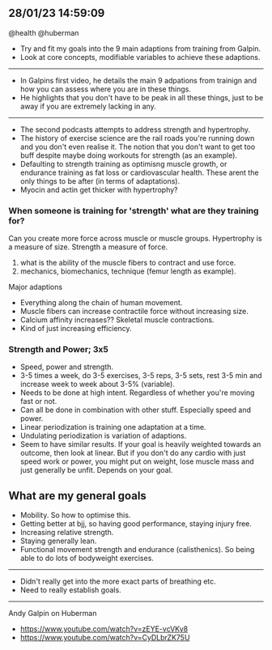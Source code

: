 ## 28/01/23 14:59:09
@health @huberman


* Try and fit my goals into the 9 main adaptions from training from Galpin.
* Look at core concepts, modifiable variables to achieve these adaptions.

----

* In Galpins first video, he details the main 9 adpations from trainign and how you can assess where you are in these
  things.
* He highlights that you don't have to be peak in all these things, just to be away if you are extremely lacking in
  any.

---

* The second podcasts attempts to address strength and hypertrophy.
* The history of exercise science are the rail roads you're running down and you don't even realise it. The notion that
  you don't want to get too buff despite maybe doing workouts for strength (as an example).
* Defaulting to strength training as optimisng muscle growth, or endurance training as fat loss or cardiovascular
  health. These arent the only things to be after (in terms of adaptations).
* Myocin and actin get thicker with hypertrophy?

### When someone is training for 'strength' what are they training for?

Can you create more force across muscle or muscle groups.
Hypertrophy is a measure of size. Strength a measure of force.
1) what is the ability of the muscle fibers to contract and use force.
2) mechanics, biomechanics, technique (femur length as example).

Major adaptions

* Everything along the chain of human movement.
* Muscle fibers can increase contractile force without increasing size.
* Calcium affinity increases?? Skeletal muscle contractions.
* Kind of just increasing efficiency.

### Strength and Power; 3x5

* Speed, power and strength.
* 3-5 times a week, do 3-5 exercises, 3-5 reps, 3-5 sets, rest 3-5 min and increase week to week about 3-5% (variable).
* Needs to be done at high intent. Regardless of whether you're moving fast or not.
* Can all be done in combination with other stuff. Especially speed and power.
* Linear periodization is training one adaptation at a time.
* Undulating periodization is variation of adaptions.
* Seem to have similar results. If your goal is heavily weighted towards an outcome, then look at linear. But if you
  don't do any cardio with just speed work or power, you might put on weight, lose muscle mass and just generally be
  unfit. Depends on your goal.

## What are my general goals

* Mobility. So how to optimise this.
* Getting better at bjj, so having good performance, staying injury free.
* Increasing relative strength.
* Staying generally lean.
* Functional movement strength and endurance (calisthenics). So being able to do lots of bodyweight exercises.

--- 

* Didn't really get into the more exact parts of breathing etc.
* Need to really establish goals.

---

Andy Galpin on Huberman
* https://www.youtube.com/watch?v=zEYE-vcVKy8
* https://www.youtube.com/watch?v=CyDLbrZK75U
